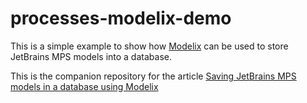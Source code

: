 # processes-modelix-demo

This is a simple example to show how [Modelix](https://github.com/modelix/modelix) can be used to store JetBrains MPS models into a database.

This is the companion repository for the article [Saving JetBrains MPS models in a database using Modelix](https://tomassetti.me/saving-jetbrains-mps-models-in-a-database-using-modelix/)
